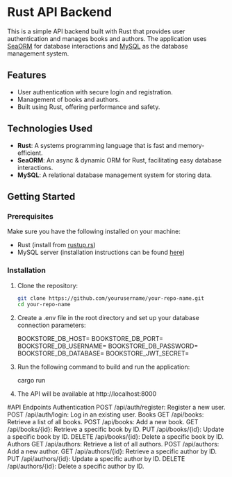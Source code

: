 # Rust API Backend

This is a simple API backend built with Rust that provides user authentication and manages books and authors. The application uses [SeaORM](https://www.sea-orm.org/) for database interactions and [MySQL](https://www.mysql.com/) as the database management system.

## Features

- User authentication with secure login and registration.
- Management of books and authors.
- Built using Rust, offering performance and safety.

## Technologies Used

- **Rust**: A systems programming language that is fast and memory-efficient.
- **SeaORM**: An async & dynamic ORM for Rust, facilitating easy database interactions.
- **MySQL**: A relational database management system for storing data.

## Getting Started

### Prerequisites

Make sure you have the following installed on your machine:

- Rust (install from [rustup.rs](https://rustup.rs/))
- MySQL server (installation instructions can be found [here](https://dev.mysql.com/doc/refman/8.0/en/installing.html))

### Installation

1. Clone the repository:

   ```bash
   git clone https://github.com/yourusername/your-repo-name.git
   cd your-repo-name

2. Create a .env file in the root directory and set up your database connection parameters:

   BOOKSTORE_DB_HOST=<host>
   BOOKSTORE_DB_PORT=<port>
   BOOKSTORE_DB_USERNAME=<user>
   BOOKSTORE_DB_PASSWORD=<password>
   BOOKSTORE_DB_DATABASE=<database>
   BOOKSTORE_JWT_SECRET=<secret>

3. Run the following command to build and run the application:

   cargo run

4. The API will be available at http://localhost:8000


#API Endpoints
Authentication
POST /api/auth/register: Register a new user.
POST /api/auth/login: Log in an existing user.
Books
GET /api/books: Retrieve a list of all books.
POST /api/books: Add a new book.
GET /api/books/{id}: Retrieve a specific book by ID.
PUT /api/books/{id}: Update a specific book by ID.
DELETE /api/books/{id}: Delete a specific book by ID.
Authors
GET /api/authors: Retrieve a list of all authors.
POST /api/authors: Add a new author.
GET /api/authors/{id}: Retrieve a specific author by ID.
PUT /api/authors/{id}: Update a specific author by ID.
DELETE /api/authors/{id}: Delete a specific author by ID.
